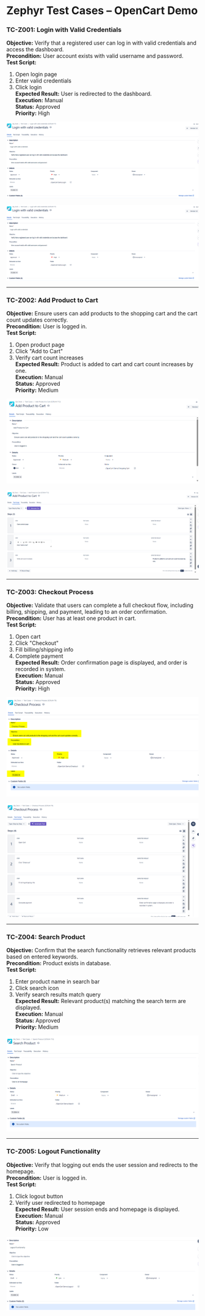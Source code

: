 # Zephyr Test Cases – OpenCart Demo  

### TC-Z001: Login with Valid Credentials  
**Objective:** Verify that a registered user can log in with valid credentials and access the dashboard.  
**Precondition:** User account exists with valid username and password.  
**Test Script:**  
1. Open login page  
2. Enter valid credentials  
3. Click login  
**Expected Result:** User is redirected to the dashboard.  
**Execution:** Manual  
**Status:** Approved  
**Priority:** High  

![Zephyr Test Case Screenshot](../Screenshots/Zephyr/zephyr-login-1.png)  

![Zephyr Test Case Screenshot](../Screenshots/Zephyr/zephyr-login-1.png)  

---  

### TC-Z002: Add Product to Cart  
**Objective:** Ensure users can add products to the shopping cart and the cart count updates correctly.  
**Precondition:** User is logged in.  
**Test Script:**  
1. Open product page  
2. Click "Add to Cart"  
3. Verify cart count increases  
**Expected Result:** Product is added to cart and cart count increases by one.  
**Execution:** Manual  
**Status:** Approved  
**Priority:** Medium  

![Zephyr Test Case Screenshot](../Screenshots/Zephyr/zephyr-cart1.png)  

![Zephyr Test Case Screenshot](../Screenshots/Zephyr/zephyr-cart2.png)  

---  

### TC-Z003: Checkout Process  
**Objective:** Validate that users can complete a full checkout flow, including billing, shipping, and payment, leading to an order confirmation.  
**Precondition:** User has at least one product in cart.  
**Test Script:**  
1. Open cart  
2. Click "Checkout"  
3. Fill billing/shipping info  
4. Complete payment  
**Expected Result:** Order confirmation page is displayed, and order is recorded in system.  
**Execution:** Manual  
**Status:** Approved  
**Priority:** High  

![Zephyr Test Case Screenshot](../Screenshots/Zephyr/zephyr-checkout1.png)  

![Zephyr Test Case Screenshot](../Screenshots/Zephyr/zephyr-checkout2.png)  


---  

### TC-Z004: Search Product  
**Objective:** Confirm that the search functionality retrieves relevant products based on entered keywords.  
**Precondition:** Product exists in database.  
**Test Script:**  
1. Enter product name in search bar  
2. Click search icon  
3. Verify search results match query  
**Expected Result:** Relevant product(s) matching the search term are displayed.  
**Execution:** Manual  
**Status:** Approved  
**Priority:** Medium  

![Zephyr Test Case Screenshot](../Screenshots/Zephyr/zephyr-search.png)  

---  

### TC-Z005: Logout Functionality  
**Objective:** Verify that logging out ends the user session and redirects to the homepage.  
**Precondition:** User is logged in.  
**Test Script:**  
1. Click logout button  
2. Verify user redirected to homepage  
**Expected Result:** User session ends and homepage is displayed.  
**Execution:** Manual  
**Status:** Approved  
**Priority:** Low  

![Zephyr Test Case Screenshot](../Screenshots/Zephyr/zephyr-logout.png)  
